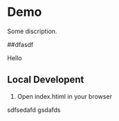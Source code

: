# Demo

Some discription.

##dfasdf

Hello

## Local Developent
1. Open index.htiml in your browser

sdfsedafd
gsdafds
